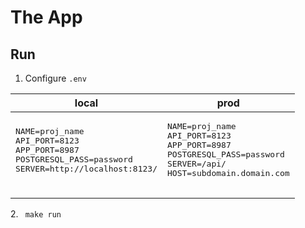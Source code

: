 # The App
## Run
1. Configure ` .env `
<table>
    <thead>
        <tr>
            <th>local</th>
            <th>prod</th>
        </tr>
    </thead>
    <tbody>
        <tr>
            <td>
                <pre>
NAME=proj_name
API_PORT=8123
APP_PORT=8987
POSTGRESQL_PASS=password
SERVER=http://localhost:8123/
                </pre>
            </td>
            <td>
                <pre>
NAME=proj_name
API_PORT=8123
APP_PORT=8987
POSTGRESQL_PASS=password
SERVER=/api/
HOST=subdomain.domain.com
                </pre>
            </td>
        </tr>
    </tbody>
</table>
2. <code> make run </code>
